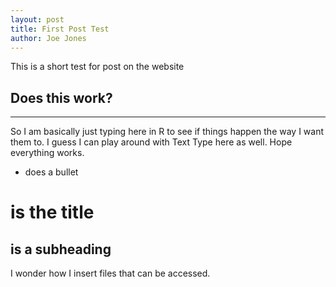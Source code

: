```yaml
---
layout: post
title: First Post Test
author: Joe Jones
---
```


This is a short test for post on the website

## Does this work? 
-----

So I am basically just typing here in R to see if things happen the way I want them to. I guess I can play around with Text Type here as well. Hope everything works.

* does a bullet

# is the title
## is a subheading

I wonder how I insert files that can be accessed. 

